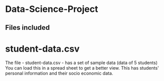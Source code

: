 # Data-Science-Project

## Files included 
# student-data.csv
The file - student-data.csv - has a set of sample data (data of 5 students)
You can load this in a spread sheet to get a better view.
This has students' personal information and their socio economic data. 
